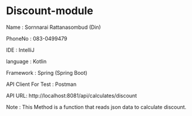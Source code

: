 # Discount-module

Name : Sornnarai Rattanasombud (Din)

PhoneNo : 083-0499479

IDE : IntelliJ

language : Kotlin

Framework : Spring (Spring Boot)

API Client For Test : Postman

API URL: http://localhost:8081/api/calculates/discount

Note : This Method is a function that reads json data to calculate discount.

